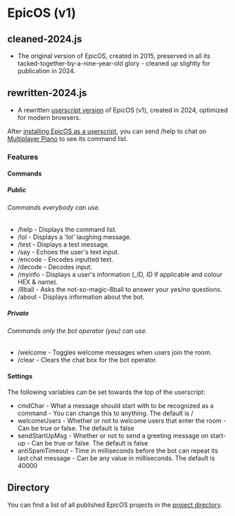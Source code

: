 # EpicOS (v1)

## cleaned-2024.js

- The original version of EpicOS, created in 2015, preserved in all its tacked-together-by-a-nine-year-old glory - cleaned up slightly for publication in 2024.

## rewritten-2024.js

- A rewritten [userscript version](https://greasyfork.org/scripts/521353) of EpicOS (v1), created in 2024, optimized for modern browsers.

After [installing EpicOS as a userscript](https://greasyfork.org/scripts/521353), you can send /help to chat on [Multiplayer Piano](https://multiplayerpiano.net) to see its command list.

### Features

#### Commands

##### *Public*

###### Commands everybody can use.

- /help - Displays the command list.
- /lol - Displays a 'lol' laughing message.
- /test - Displays a test message.
- /say - Echoes the user's text input.
- /encode - Encodes inputted text.
- /decode - Decodes input.
- /myinfo - Displays a user's information (_ID, ID if applicable and colour HEX & name).
- /8ball - Asks the not-so-magic-8ball to answer your yes/no questions.
- /about - Displays information about the bot.

##### *Private*

###### Commands only the bot operator (you) can use.

- /welcome - Toggles welcome messages when users join the room.
- /clear - Clears the chat box for the bot operator.

#### Settings

The following variables can be set towards the top of the userscript:

- cmdChar - What a message should start with to be recognized as a command - You can change this to anything. The default is /
- welcomeUsers - Whether or not to welcome users that enter the room - Can be true or false. The default is false
- sendStartUpMsg - Whether or not to send a greeting message on start-up - Can be true or false. The default is false
- antiSpamTimeout - Time in milliseconds before the bot can repeat its last chat message - Can be any value in milliseconds. The default is 40000

## Directory

You can find a list of all published EpicOS projects in the [project directory](https://github.com/slowstone72/EpicOS).